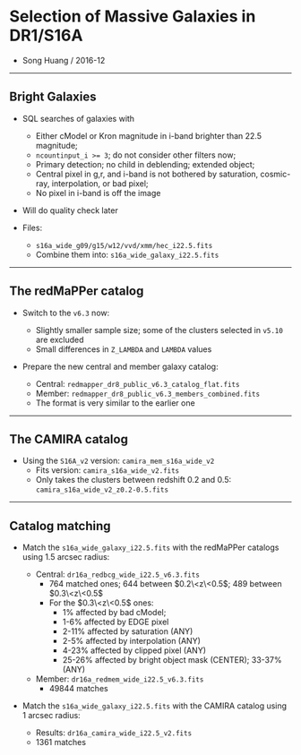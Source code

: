 # Selection of Massive Galaxies in DR1/S16A 

* Song Huang / 2016-12

---------

## Bright Galaxies

* SQL searches of galaxies with 
    - Either cModel or Kron magnitude in i-band brighter than 22.5 magnitude; 
    - `ncountinput_i >= 3`; do not consider other filters now;
    - Primary detection; no child in deblending; extended object;
    - Central pixel in g,r, and i-band is not bothered by saturation, cosmic-ray, 
      interpolation, or bad pixel;
    - No pixel in i-band is off the image 

* Will do quality check later

* Files: 
    - `s16a_wide_g09/g15/w12/vvd/xmm/hec_i22.5.fits`
    - Combine them into: `s16a_wide_galaxy_i22.5.fits`

---------

## The redMaPPer catalog 

* Switch to the `v6.3` now:
    - Slightly smaller sample size; some of the clusters selected in `v5.10` are excluded
    - Small differences in `Z_LAMBDA` and `LAMBDA` values

* Prepare the new central and member galaxy catalog:
    - Central: `redmapper_dr8_public_v6.3_catalog_flat.fits`
    - Member: `redmapper_dr8_public_v6.3_members_combined.fits`
    - The format is very similar to the earlier one 

-------- 

## The CAMIRA catalog 

* Using the `S16A_v2` version: `camira_mem_s16a_wide_v2`
    - Fits version: `camira_s16a_wide_v2.fits`
    - Only takes the clusters between redshift 0.2 and 0.5: `camira_s16a_wide_v2_z0.2-0.5.fits`

------- 

## Catalog matching 

* Match the `s16a_wide_galaxy_i22.5.fits` with the redMaPPer catalogs using 1.5 arcsec radius:
    - Central: `dr16a_redbcg_wide_i22.5_v6.3.fits`
        * 764 matched ones; 644 between $0.2\<z\<0.5$; 489 between $0.3\<z\<0.5$
        * For the $0.3\<z\<0.5$ ones: 
            - 1% affected by bad cModel;
            - 1-6% affected by EDGE pixel 
            - 2-11% affected by saturation (ANY)
            - 2-5% affected by interpolation (ANY)
            - 4-23% affected by clipped pixel (ANY)
            - 25-26% affected by bright object mask (CENTER); 33-37% (ANY)
    - Member: `dr16a_redmem_wide_i22.5_v6.3.fits`
        * 49844 matches

* Match the `s16a_wide_galaxy_i22.5.fits` with the CAMIRA catalog using 1 arcsec radius: 
    - Results: `dr16a_camira_wide_i22.5_v2.fits` 
    - 1361 matches 
